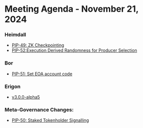 # Meeting Agenda - November 21, 2024

### Heimdall
* [PIP-49: ZK Checkpointing](https://github.com/maticnetwork/Polygon-Improvement-Proposals/blob/main/PIPs/PIP-49.md)
* [PIP-52:Execution Derived Randomness for Producer Selection]()

### Bor
* [PIP-51: Set EOA account code](https://github.com/maticnetwork/Polygon-Improvement-Proposals/blob/main/PIPs/PIP-51.md)

### Erigon
* [v3.0.0-alpha5](https://github.com/erigontech/erigon/releases/tag/v3.0.0-alpha5)

### Meta-Governance Changes:
* [PIP-50: Staked Tokenholder Signalling](https://github.com/maticnetwork/Polygon-Improvement-Proposals/blob/main/PIPs/PIP-50.md)
